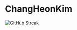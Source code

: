# ChangHeonKim
[![GitHub Streak](https://streak-stats.demolab.com/?user=DenverCoder1)](https://git.io/streak-stats)
